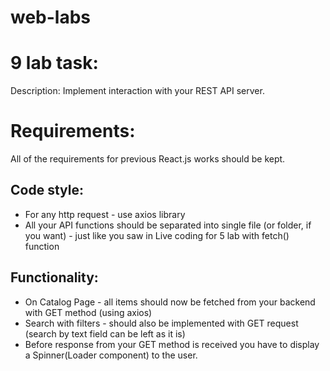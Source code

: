 # web-labs

# 9 lab task: 
Description: Implement interaction with your REST API server.

# Requirements:

All of the requirements for previous React.js works should be kept.
## Code style:
- For any http request - use axios library
- All your API functions should be separated into single file (or folder, if you want) - just like you saw in Live coding for 5 lab with fetch() function
## Functionality:
- On Catalog Page - all items should now be fetched from your backend with GET method (using axios)
- Search with filters - should also be implemented with GET request (search by text field can be left as it is)
- Before response from your GET method is received you have to display a Spinner(Loader component) to the user. 
